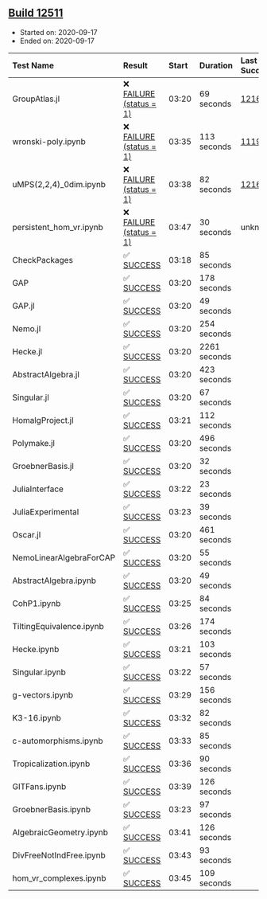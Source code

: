 ## [Build 12511](https://oscarci.mathematik.uni-kl.de/job/oscar/12511/)

* Started on: 2020-09-17
* Ended on: 2020-09-17

| Test Name    | Result | Start | Duration | Last Success | First Failure |
|:-------------|:-------|:------|:---------|:-------------|:--------------|
| GroupAtlas.jl | ❌ [FAILURE (status = 1)](https://oscarci.mathematik.uni-kl.de/job/oscar/12511/artifact/logs/build-12511/GroupAtlas.jl.log) | 03:20 | 69 seconds | [12167](https://oscarci.mathematik.uni-kl.de/job/oscar/12167/) | [12168](https://oscarci.mathematik.uni-kl.de/job/oscar/12168/) |
| wronski-poly.ipynb | ❌ [FAILURE (status = 1)](https://oscarci.mathematik.uni-kl.de/job/oscar/12511/artifact/logs/build-12511/wronski-poly.ipynb.log) | 03:35 | 113 seconds | [11192](https://oscarci.mathematik.uni-kl.de/job/oscar/11192/) | [11193](https://oscarci.mathematik.uni-kl.de/job/oscar/11193/) |
| uMPS(2,2,4)_0dim.ipynb | ❌ [FAILURE (status = 1)](https://oscarci.mathematik.uni-kl.de/job/oscar/12511/artifact/logs/build-12511/uMPS-2-2-4-_0dim.ipynb.log) | 03:38 | 82 seconds | [12167](https://oscarci.mathematik.uni-kl.de/job/oscar/12167/) | [12168](https://oscarci.mathematik.uni-kl.de/job/oscar/12168/) |
| persistent_hom_vr.ipynb | ❌ [FAILURE (status = 1)](https://oscarci.mathematik.uni-kl.de/job/oscar/12511/artifact/logs/build-12511/persistent_hom_vr.ipynb.log) | 03:47 | 30 seconds | unknown | unknown |
| CheckPackages | ✅ [SUCCESS](https://oscarci.mathematik.uni-kl.de/job/oscar/12511/artifact/logs/build-12511/CheckPackages.log) | 03:18 | 85 seconds |  |  |
| GAP | ✅ [SUCCESS](https://oscarci.mathematik.uni-kl.de/job/oscar/12511/artifact/logs/build-12511/GAP.log) | 03:20 | 178 seconds |  |  |
| GAP.jl | ✅ [SUCCESS](https://oscarci.mathematik.uni-kl.de/job/oscar/12511/artifact/logs/build-12511/GAP.jl.log) | 03:20 | 49 seconds |  |  |
| Nemo.jl | ✅ [SUCCESS](https://oscarci.mathematik.uni-kl.de/job/oscar/12511/artifact/logs/build-12511/Nemo.jl.log) | 03:20 | 254 seconds |  |  |
| Hecke.jl | ✅ [SUCCESS](https://oscarci.mathematik.uni-kl.de/job/oscar/12511/artifact/logs/build-12511/Hecke.jl.log) | 03:20 | 2261 seconds |  |  |
| AbstractAlgebra.jl | ✅ [SUCCESS](https://oscarci.mathematik.uni-kl.de/job/oscar/12511/artifact/logs/build-12511/AbstractAlgebra.jl.log) | 03:20 | 423 seconds |  |  |
| Singular.jl | ✅ [SUCCESS](https://oscarci.mathematik.uni-kl.de/job/oscar/12511/artifact/logs/build-12511/Singular.jl.log) | 03:20 | 67 seconds |  |  |
| HomalgProject.jl | ✅ [SUCCESS](https://oscarci.mathematik.uni-kl.de/job/oscar/12511/artifact/logs/build-12511/HomalgProject.jl.log) | 03:21 | 112 seconds |  |  |
| Polymake.jl | ✅ [SUCCESS](https://oscarci.mathematik.uni-kl.de/job/oscar/12511/artifact/logs/build-12511/Polymake.jl.log) | 03:20 | 496 seconds |  |  |
| GroebnerBasis.jl | ✅ [SUCCESS](https://oscarci.mathematik.uni-kl.de/job/oscar/12511/artifact/logs/build-12511/GroebnerBasis.jl.log) | 03:20 | 32 seconds |  |  |
| JuliaInterface | ✅ [SUCCESS](https://oscarci.mathematik.uni-kl.de/job/oscar/12511/artifact/logs/build-12511/JuliaInterface.log) | 03:22 | 23 seconds |  |  |
| JuliaExperimental | ✅ [SUCCESS](https://oscarci.mathematik.uni-kl.de/job/oscar/12511/artifact/logs/build-12511/JuliaExperimental.log) | 03:23 | 39 seconds |  |  |
| Oscar.jl | ✅ [SUCCESS](https://oscarci.mathematik.uni-kl.de/job/oscar/12511/artifact/logs/build-12511/Oscar.jl.log) | 03:20 | 461 seconds |  |  |
| NemoLinearAlgebraForCAP | ✅ [SUCCESS](https://oscarci.mathematik.uni-kl.de/job/oscar/12511/artifact/logs/build-12511/NemoLinearAlgebraForCAP.log) | 03:20 | 55 seconds |  |  |
| AbstractAlgebra.ipynb | ✅ [SUCCESS](https://oscarci.mathematik.uni-kl.de/job/oscar/12511/artifact/logs/build-12511/AbstractAlgebra.ipynb.log) | 03:20 | 49 seconds |  |  |
| CohP1.ipynb | ✅ [SUCCESS](https://oscarci.mathematik.uni-kl.de/job/oscar/12511/artifact/logs/build-12511/CohP1.ipynb.log) | 03:25 | 84 seconds |  |  |
| TiltingEquivalence.ipynb | ✅ [SUCCESS](https://oscarci.mathematik.uni-kl.de/job/oscar/12511/artifact/logs/build-12511/TiltingEquivalence.ipynb.log) | 03:26 | 174 seconds |  |  |
| Hecke.ipynb | ✅ [SUCCESS](https://oscarci.mathematik.uni-kl.de/job/oscar/12511/artifact/logs/build-12511/Hecke.ipynb.log) | 03:21 | 103 seconds |  |  |
| Singular.ipynb | ✅ [SUCCESS](https://oscarci.mathematik.uni-kl.de/job/oscar/12511/artifact/logs/build-12511/Singular.ipynb.log) | 03:22 | 57 seconds |  |  |
| g-vectors.ipynb | ✅ [SUCCESS](https://oscarci.mathematik.uni-kl.de/job/oscar/12511/artifact/logs/build-12511/g-vectors.ipynb.log) | 03:29 | 156 seconds |  |  |
| K3-16.ipynb | ✅ [SUCCESS](https://oscarci.mathematik.uni-kl.de/job/oscar/12511/artifact/logs/build-12511/K3-16.ipynb.log) | 03:32 | 82 seconds |  |  |
| c-automorphisms.ipynb | ✅ [SUCCESS](https://oscarci.mathematik.uni-kl.de/job/oscar/12511/artifact/logs/build-12511/c-automorphisms.ipynb.log) | 03:33 | 85 seconds |  |  |
| Tropicalization.ipynb | ✅ [SUCCESS](https://oscarci.mathematik.uni-kl.de/job/oscar/12511/artifact/logs/build-12511/Tropicalization.ipynb.log) | 03:36 | 90 seconds |  |  |
| GITFans.ipynb | ✅ [SUCCESS](https://oscarci.mathematik.uni-kl.de/job/oscar/12511/artifact/logs/build-12511/GITFans.ipynb.log) | 03:39 | 126 seconds |  |  |
| GroebnerBasis.ipynb | ✅ [SUCCESS](https://oscarci.mathematik.uni-kl.de/job/oscar/12511/artifact/logs/build-12511/GroebnerBasis.ipynb.log) | 03:23 | 97 seconds |  |  |
| AlgebraicGeometry.ipynb | ✅ [SUCCESS](https://oscarci.mathematik.uni-kl.de/job/oscar/12511/artifact/logs/build-12511/AlgebraicGeometry.ipynb.log) | 03:41 | 126 seconds |  |  |
| DivFreeNotIndFree.ipynb | ✅ [SUCCESS](https://oscarci.mathematik.uni-kl.de/job/oscar/12511/artifact/logs/build-12511/DivFreeNotIndFree.ipynb.log) | 03:43 | 93 seconds |  |  |
| hom_vr_complexes.ipynb | ✅ [SUCCESS](https://oscarci.mathematik.uni-kl.de/job/oscar/12511/artifact/logs/build-12511/hom_vr_complexes.ipynb.log) | 03:45 | 109 seconds |  |  |
